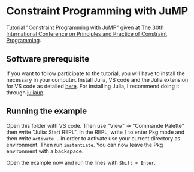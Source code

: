 # Constraint Programming with JuMP

Tutorial "Constraint Programming with JuMP" given at [The 30th International Conference on Principles and Practice of Constraint Programming](https://cp2024.a4cp.org/).

## Software prerequisite

If you want to follow participate to the tutorial, you will have to install the necessary in your computer.
Install Julia, VS code and the Julia extension for VS code as detailed [here](https://code.visualstudio.com/docs/languages/julia#_getting-started). For installing Julia, I recommend doing it through [juliaup](https://julialang.org/downloads/#juliaup_-_julia_version_manager).

## Running the example

Open this folder with VS code. Then use "View" -> "Commande Palette" then write "Julia: Start REPL".
In the REPL, write `]` to enter Pkg mode and then write `activate .` in order to activate use your current directory as environment. Then run `instantiate`.
You can now leave the Pkg environment with a backspace.

Open the example now and run the lines with `Shift + Enter`.
